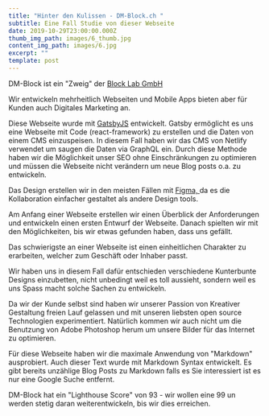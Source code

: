 ```yaml
---
title: "Hinter den Kulissen - DM-Block.ch "
subtitle: Eine Fall Studie von dieser Webseite
date: 2019-10-29T23:00:00.000Z
thumb_img_path: images/6_thumb.jpg
content_img_path: images/6.jpg
excerpt: ""
template: post
---
```

DM-Block ist ein "Zweig" der <a href=https://www.block-lab.ch> Block Lab GmbH </a>

Wir entwickeln mehrheitlich Webseiten und Mobile Apps bieten aber für Kunden auch Digitales Marketing an.  

Diese Webseite wurde mit <a href=https://www.https://www.gatsbyjs.org/> GatsbyJS</a> entwickelt. Gatsby ermöglicht es uns eine Webseite mit Code (react-framework) zu erstellen und die Daten von einem CMS einzuspeisen. In diesem Fall haben wir das CMS von Netlify verwendet um saugen die Daten via GraphQL ein. Durch diese Methode haben wir die Möglichkeit unser SEO ohne Einschränkungen zu optimieren und müssen die Webseite nicht verändern um neue Blog posts o.a. zu entwickeln.  

Das Design erstellen wir in den meisten Fällen mit <a href=https://www.figma.com> Figma, </a> da es die Kollaboration einfacher gestaltet als andere Design tools.  

Am Anfang einer Webseite erstellen wir einen Überblick der Anforderungen und entwickeln einen ersten Entwurf der Webseite. Danach spielten wir mit den Möglichkeiten, bis wir etwas gefunden haben, dass uns gefällt.  

Das schwierigste an einer Webseite ist einen einheitlichen Charakter zu erarbeiten, welcher zum Geschäft oder Inhaber passt.  

Wir haben uns in diesem Fall dafür entschieden verschiedene Kunterbunte Designs einzubetten, nicht unbedingt weil es toll aussieht, sondern weil es uns Spass macht solche Sachen zu entwickeln.   

Da wir der Kunde selbst sind haben wir unserer Passion von Kreativer Gestaltung freien Lauf gelassen und mit unseren liebsten open source Technologien experimentiert. Natürlich kommen wir auch nicht um die Benutzung von Adobe Photoshop herum um unsere Bilder für das Internet zu optimieren.

Für diese Webseite haben wir die maximale Anwendung von "Markdown" ausprobiert. Auch dieser Text wurde mit Markdown Syntax entwickelt.
Es gibt bereits unzählige Blog Posts zu Markdown falls es Sie interessiert ist es nur eine Google Suche entfernt.

DM-Block hat ein "Lighthouse Score" von 93 - wir wollen eine 99 un werden stetig daran weiterentwickeln, bis wir dies erreichen.